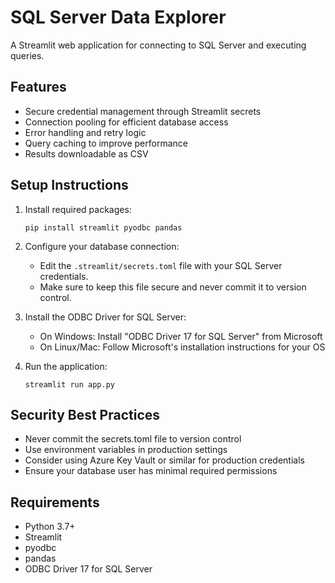 # SQL Server Data Explorer

A Streamlit web application for connecting to SQL Server and executing queries.

## Features

- Secure credential management through Streamlit secrets
- Connection pooling for efficient database access
- Error handling and retry logic
- Query caching to improve performance
- Results downloadable as CSV

## Setup Instructions

1. Install required packages:
   ```
   pip install streamlit pyodbc pandas
   ```

2. Configure your database connection:
   - Edit the `.streamlit/secrets.toml` file with your SQL Server credentials.
   - Make sure to keep this file secure and never commit it to version control.

3. Install the ODBC Driver for SQL Server:
   - On Windows: Install "ODBC Driver 17 for SQL Server" from Microsoft
   - On Linux/Mac: Follow Microsoft's installation instructions for your OS

4. Run the application:
   ```
   streamlit run app.py
   ```

## Security Best Practices

- Never commit the secrets.toml file to version control
- Use environment variables in production settings
- Consider using Azure Key Vault or similar for production credentials
- Ensure your database user has minimal required permissions

## Requirements

- Python 3.7+
- Streamlit
- pyodbc
- pandas
- ODBC Driver 17 for SQL Server

